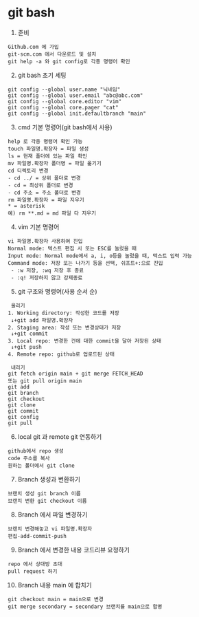 # git bash

1. 준비

```
Github.com 에 가입
git-scm.com 에서 다운로드 및 설치
git help -a 와 git config로 각종 명령어 확인
```

2. git bash 초기 세팅

``` 
git config --global user.name "닉네임"
git config --global user.email "abc@abc.com"
git config --global core.editor "vim"
git config --global core.pager "cat"
git config --global init.defaultbranch "main"
```

3. cmd 기본 명령어(git bash에서 사용)

```
help 로 각종 명령어 확인 가능
touch 파일명.확장자 = 파일 생성
ls = 현재 폴더에 있는 파일 확인
mv 파일명.확장자 폴더명 = 파일 옮기기
cd 디렉토리 변경
- cd ../ = 상위 폴더로 변경
- cd = 최상위 폴더로 변경
- cd 주소 = 주소 폴더로 변경
rm 파일명.확장자 = 파일 지우기
* = asterisk
예) rm **.md = md 파일 다 지우기
```

4. vim 기본 명령어

```
vi 파일명.확장자 사용하여 진입
Normal mode: 텍스트 편집 시 또는 ESC를 눌렀을 때
Input mode: Normal mode에서 a, i, o등을 눌렀을 때, 텍스트 입력 가능
Command mode: 저장 또는 나가기 등을 선택, 쉬프트+:으로 진입
 - :w 저장, :wq 저장 후 종료
 - :q! 저장하지 않고 강제종료
```

5. git 구조와 명령어(사용 순서 순)

```
 올리기
1. Working directory: 작성한 코드를 저장
 ↓+git add 파일명.확장자
2. Staging area: 작성 또는 변경상태가 저장
 ↓+git commit
3. Local repo: 변경한 건에 대한 commit을 달아 저장된 상태
 ↓+git push 
4. Remote repo: github로 업로드된 상태

 내리기
git fetch origin main + git merge FETCH_HEAD
또는 git pull origin main
git add 
git branch
git checkout
git clone
git commit
git config
git pull

```

6. local git 과 remote git 연동하기
```
github에서 repo 생성
code 주소를 복사
원하는 폴더에서 git clone
```
7. Branch 생성과 변환하기
```
브랜치 생성 git branch 이름
브랜치 변환 git checkout 이름
```
8. Branch 에서 파일 변경하기
```
브랜치 변경해놓고 vi 파일명.확장자
편집-add-commit-push
```
9. Branch 에서 변경한 내용 코드리뷰 요청하기
```
repo 에서 상대방 초대
pull request 하기
```
10. Branch 내용 main 에 합치기
```
git checkout main = main으로 변경
git merge secondary = secondary 브랜치를 main으로 합병
```
